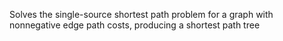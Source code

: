 Solves the single-source shortest path problem for a graph with nonnegative edge path costs, producing a shortest path tree